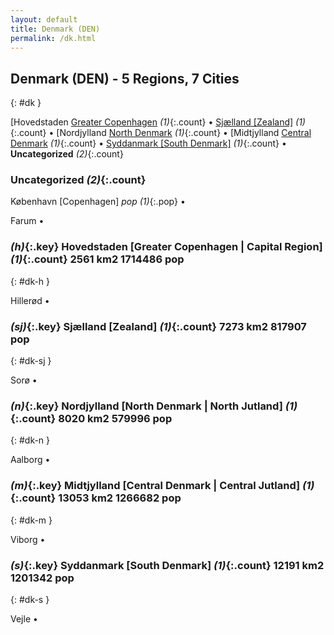 ```yaml
---
layout: default
title: Denmark (DEN)
permalink: /dk.html
---
```



## Denmark (DEN) - 5 Regions, 7 Cities
{: #dk }


[Hovedstaden [Greater Copenhagen](#dk-h) _(1)_{:.count} • [Sjælland [Zealand]](#dk-sj) _(1)_{:.count} • [Nordjylland [North Denmark](#dk-n) _(1)_{:.count} • [Midtjylland [Central Denmark](#dk-m) _(1)_{:.count} • [Syddanmark  [South Denmark]](#dk-s) _(1)_{:.count} • **Uncategorized** _(2)_{:.count}


### Uncategorized _(2)_{:.count}


København [Copenhagen]  _pop (1)_{:.pop} •

Farum  •



### _(h)_{:.key} Hovedstaden [Greater Copenhagen | Capital Region] _(1)_{:.count}    2561 km2  1714486 pop
{: #dk-h }


Hillerød  •


### _(sj)_{:.key} Sjælland [Zealand] _(1)_{:.count}    7273 km2  817907 pop
{: #dk-sj }


Sorø  •


### _(n)_{:.key} Nordjylland [North Denmark | North Jutland] _(1)_{:.count}    8020 km2  579996 pop
{: #dk-n }


Aalborg  •


### _(m)_{:.key} Midtjylland [Central Denmark | Central Jutland] _(1)_{:.count}    13053 km2  1266682 pop
{: #dk-m }


Viborg  •


### _(s)_{:.key} Syddanmark  [South Denmark] _(1)_{:.count}    12191 km2  1201342 pop
{: #dk-s }


Vejle  •

 
